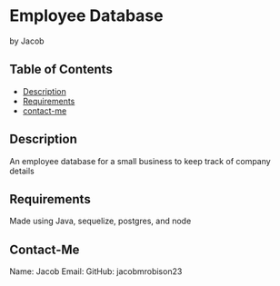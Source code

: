 
# Employee Database
  by Jacob
  
  ## Table of Contents
  - [Description](#description)
  - [Requirements](#requirements)
  - [contact-me](#contact-me)

  ## Description
  An employee database for a small business to keep track of company details
  ## Requirements
  Made using Java, sequelize, postgres, and node
  ## Contact-Me
  Name: Jacob
  Email: 
    GitHub: jacobmrobison23


  

